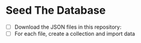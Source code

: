 # Seed The Database

- [ ] Download the JSON files in this repository:
- [ ] For each file, create a collection and import data

